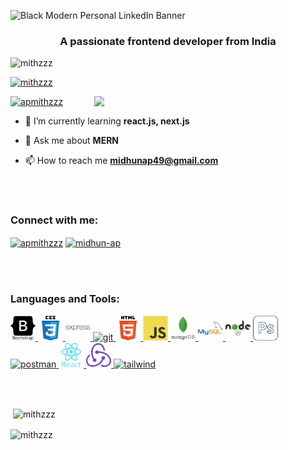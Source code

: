 ![Black Modern Personal LinkedIn Banner](https://github.com/mithzzzz/mithzzzz/assets/139617356/44ba4599-83a4-4c79-b967-19fd0bae484c)
<h3 align="center">A passionate frontend developer from India</h3>



<p align="left"> <img src="https://komarev.com/ghpvc/?username=mithzzz&label=Profile%20views&color=0e75b6&style=flat" alt="mithzzz" /> </p>

<p align="left"> <a href="https://github.com/ryo-ma/github-profile-trophy"><img src="https://github-profile-trophy.vercel.app/?username=mithzzz" alt="mithzzz" /></a> </p>
<img align="right" width="370" src="https://github.com/mithzzzz/mithzzzz/assets/139617356/d4ad8279-4714-4289-9643-040f6aefa4fd"/> 

<p align="left"> <a href="https://twitter.com/apmithzzz" target="blank"><img src="https://img.shields.io/twitter/follow/apmithzzz?logo=twitter&style=for-the-badge" alt="apmithzzz" /></a> </p>




- 🌱 I’m currently learning **react.js, next.js**

- 💬 Ask me about **MERN**

- 📫 How to reach me **midhunap49@gmail.com**


<br></br>

<h3 align="left">Connect with me:</h3>
<p align="left">
<a href="https://twitter.com/apmithzzz" target="blank"><img align="center" src="https://raw.githubusercontent.com/rahuldkjain/github-profile-readme-generator/master/src/images/icons/Social/twitter.svg" alt="apmithzzz" height="30" width="40" /></a>
<a href="https://linkedin.com/in/midhun-ap" target="blank"><img align="center" src="https://raw.githubusercontent.com/rahuldkjain/github-profile-readme-generator/master/src/images/icons/Social/linked-in-alt.svg" alt="midhun-ap" height="30" width="40" /></a>
</p>
<br></br>
<h3 align="left">Languages and Tools:</h3>
<p align="left"> <a href="https://getbootstrap.com" target="_blank" rel="noreferrer"> <img src="https://raw.githubusercontent.com/devicons/devicon/master/icons/bootstrap/bootstrap-plain-wordmark.svg" alt="bootstrap" width="40" height="40"/> </a> <a href="https://www.w3schools.com/css/" target="_blank" rel="noreferrer"> <img src="https://raw.githubusercontent.com/devicons/devicon/master/icons/css3/css3-original-wordmark.svg" alt="css3" width="40" height="40"/> </a> <a href="https://expressjs.com" target="_blank" rel="noreferrer"> <img src="https://raw.githubusercontent.com/devicons/devicon/master/icons/express/express-original-wordmark.svg" alt="express" width="40" height="40"/> </a> <a href="https://git-scm.com/" target="_blank" rel="noreferrer"> <img src="https://www.vectorlogo.zone/logos/git-scm/git-scm-icon.svg" alt="git" width="40" height="40"/> </a> <a href="https://www.w3.org/html/" target="_blank" rel="noreferrer"> <img src="https://raw.githubusercontent.com/devicons/devicon/master/icons/html5/html5-original-wordmark.svg" alt="html5" width="40" height="40"/> </a> <a href="https://developer.mozilla.org/en-US/docs/Web/JavaScript" target="_blank" rel="noreferrer"> <img src="https://raw.githubusercontent.com/devicons/devicon/master/icons/javascript/javascript-original.svg" alt="javascript" width="40" height="40"/> </a> <a href="https://www.mongodb.com/" target="_blank" rel="noreferrer"> <img src="https://raw.githubusercontent.com/devicons/devicon/master/icons/mongodb/mongodb-original-wordmark.svg" alt="mongodb" width="40" height="40"/> </a> <a href="https://www.mysql.com/" target="_blank" rel="noreferrer"> <img src="https://raw.githubusercontent.com/devicons/devicon/master/icons/mysql/mysql-original-wordmark.svg" alt="mysql" width="40" height="40"/> </a> <a href="https://nodejs.org" target="_blank" rel="noreferrer"> <img src="https://raw.githubusercontent.com/devicons/devicon/master/icons/nodejs/nodejs-original-wordmark.svg" alt="nodejs" width="40" height="40"/> </a> <a href="https://www.photoshop.com/en" target="_blank" rel="noreferrer"> <img src="https://raw.githubusercontent.com/devicons/devicon/master/icons/photoshop/photoshop-line.svg" alt="photoshop" width="40" height="40"/> </a> <a href="https://postman.com" target="_blank" rel="noreferrer"> <img src="https://www.vectorlogo.zone/logos/getpostman/getpostman-icon.svg" alt="postman" width="40" height="40"/> </a> <a href="https://reactjs.org/" target="_blank" rel="noreferrer"> <img src="https://raw.githubusercontent.com/devicons/devicon/master/icons/react/react-original-wordmark.svg" alt="react" width="40" height="40"/> </a> <a href="https://redux.js.org" target="_blank" rel="noreferrer"> <img src="https://raw.githubusercontent.com/devicons/devicon/master/icons/redux/redux-original.svg" alt="redux" width="40" height="40"/> </a> <a href="https://tailwindcss.com/" target="_blank" rel="noreferrer"> <img src="https://www.vectorlogo.zone/logos/tailwindcss/tailwindcss-icon.svg" alt="tailwind" width="40" height="40"/> </a> </p>
<br></br>

<p>&nbsp;<img align="center" width="600" src="https://github-readme-stats.vercel.app/api?username=mithzzz&show_icons=true&locale=en" alt="mithzzz" /></p>

<p><img align="center" width="604" src="https://github-readme-streak-stats.herokuapp.com/?user=mithzzz&" alt="mithzzz" /></p>
